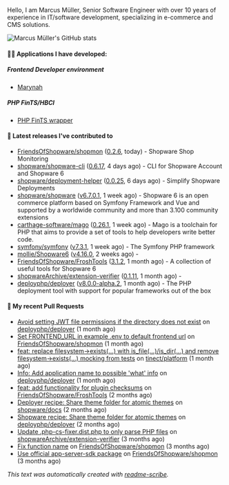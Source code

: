 Hello, I am Marcus Müller, Senior Software Engineer with over 10 years of experience in IT/software development, specializing in e-commerce and CMS solutions.

![Marcus Müller's GitHub stats](https://github-readme-stats-six-peach-60.vercel.app/api?username=M-arcus&show=reviews,prs_merged,prs_merged_percentage&show_icons=true&rank_icon=default&number_format=long&disable_animations=true&cache_seconds=86400)

#### 👨‍💻 Applications I have developed:

##### Frontend Developer environment
- [Marynah](https://github.com/M-arcus/Marynah)

##### PHP FinTS/HBCI
- [PHP FinTS wrapper](https://github.com/M-arcus/php-fints-wrapper)

#### 🔭 Latest releases I've contributed to

- [FriendsOfShopware/shopmon](https://github.com/FriendsOfShopware/shopmon) ([0.2.6](https://github.com/FriendsOfShopware/shopmon/releases/tag/0.2.6), today) - Shopware Shop Monitoring
- [shopware/shopware-cli](https://github.com/shopware/shopware-cli) ([0.6.17](https://github.com/shopware/shopware-cli/releases/tag/0.6.17), 4 days ago) - CLI for Shopware Account and Shopware 6
- [shopware/deployment-helper](https://github.com/shopware/deployment-helper) ([0.0.25](https://github.com/shopware/deployment-helper/releases/tag/0.0.25), 6 days ago) - Simplify Shopware Deployments
- [shopware/shopware](https://github.com/shopware/shopware) ([v6.7.0.1](https://github.com/shopware/shopware/releases/tag/v6.7.0.1), 1 week ago) - Shopware 6 is an open commerce platform based on Symfony Framework and Vue and supported by a worldwide community and more than 3.100 community extensions
- [carthage-software/mago](https://github.com/carthage-software/mago) ([0.26.1](https://github.com/carthage-software/mago/releases/tag/0.26.1), 1 week ago) - Mago is a toolchain for PHP that aims to provide a set of tools to help developers write better code.
- [symfony/symfony](https://github.com/symfony/symfony) ([v7.3.1](https://github.com/symfony/symfony/releases/tag/v7.3.1), 1 week ago) - The Symfony PHP framework
- [mollie/Shopware6](https://github.com/mollie/Shopware6) ([v4.16.0](https://github.com/mollie/Shopware6/releases/tag/v4.16.0), 2 weeks ago) - 
- [FriendsOfShopware/FroshTools](https://github.com/FriendsOfShopware/FroshTools) ([3.1.2](https://github.com/FriendsOfShopware/FroshTools/releases/tag/3.1.2), 1 month ago) - A collection of useful tools for Shopware 6
- [shopwareArchive/extension-verifier](https://github.com/shopwareArchive/extension-verifier) ([0.1.11](https://github.com/shopwareArchive/extension-verifier/releases/tag/0.1.11), 1 month ago) - 
- [deployphp/deployer](https://github.com/deployphp/deployer) ([v8.0.0-alpha.2](https://github.com/deployphp/deployer/releases/tag/v8.0.0-alpha.2), 1 month ago) - The PHP deployment tool with support for popular frameworks out of the box

#### 🔨 My recent Pull Requests

- [Avoid setting JWT file permissions if the directory does not exist](https://github.com/deployphp/deployer/pull/4077) on [deployphp/deployer](https://github.com/deployphp/deployer) (1 month ago)
- [Set FRONTEND_URL in example .env to default frontend url](https://github.com/FriendsOfShopware/shopmon/pull/446) on [FriendsOfShopware/shopmon](https://github.com/FriendsOfShopware/shopmon) (1 month ago)
- [feat: replace filesystem-&gt;exists(...) with is_file(...)/is_dir(...) and remove filesystem-&gt;exists(...) mocking from tests](https://github.com/tinect/platform/pull/1) on [tinect/platform](https://github.com/tinect/platform) (1 month ago)
- [Info: Add application name to possible &#39;what&#39; info](https://github.com/deployphp/deployer/pull/4075) on [deployphp/deployer](https://github.com/deployphp/deployer) (1 month ago)
- [feat: add functionality for plugin checksums](https://github.com/FriendsOfShopware/FroshTools/pull/344) on [FriendsOfShopware/FroshTools](https://github.com/FriendsOfShopware/FroshTools) (2 months ago)
- [Deployer recipe: Share theme folder for atomic themes](https://github.com/shopware/docs/pull/1759) on [shopware/docs](https://github.com/shopware/docs) (2 months ago)
- [Shopware recipe: Share theme folder for atomic themes](https://github.com/deployphp/deployer/pull/4059) on [deployphp/deployer](https://github.com/deployphp/deployer) (2 months ago)
- [Update .php-cs-fixer.dist.php to only parse PHP files](https://github.com/shopwareArchive/extension-verifier/pull/38) on [shopwareArchive/extension-verifier](https://github.com/shopwareArchive/extension-verifier) (3 months ago)
- [Fix function name](https://github.com/FriendsOfShopware/shopmon/pull/408) on [FriendsOfShopware/shopmon](https://github.com/FriendsOfShopware/shopmon) (3 months ago)
- [Use official app-server-sdk package](https://github.com/FriendsOfShopware/shopmon/pull/406) on [FriendsOfShopware/shopmon](https://github.com/FriendsOfShopware/shopmon) (3 months ago)

*This text was automatically created with [readme-scribe](https://github.com/muesli/readme-scribe).*
